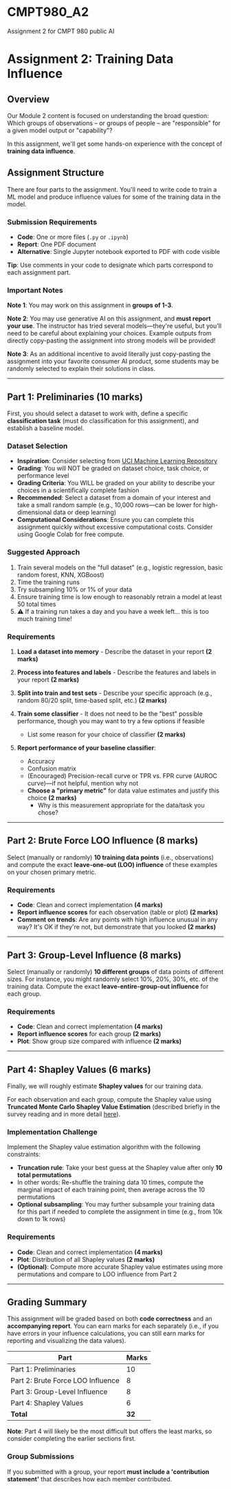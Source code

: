 # CMPT980_A2
Assignment 2 for CMPT 980 public AI

# Assignment 2: Training Data Influence

## Overview

Our Module 2 content is focused on understanding the broad question: Which groups of observations – or groups of people – are "responsible" for a given model output or "capability"?

In this assignment, we'll get some hands-on experience with the concept of **training data influence**.

## Assignment Structure

There are four parts to the assignment. You'll need to write code to train a ML model and produce influence values for some of the training data in the model.

### Submission Requirements

- **Code**: One or more files (`.py` or `.ipynb`)
- **Report**: One PDF document
- **Alternative**: Single Jupyter notebook exported to PDF with code visible

**Tip**: Use comments in your code to designate which parts correspond to each assignment part.

### Important Notes

**Note 1**: You may work on this assignment in **groups of 1-3**.

**Note 2**: You may use generative AI on this assignment, and **must report your use**. The instructor has tried several models—they're useful, but you'll need to be careful about explaining your choices. Example outputs from directly copy-pasting the assignment into strong models will be provided!

**Note 3**: As an additional incentive to avoid literally just copy-pasting the assignment into your favorite consumer AI product, some students may be randomly selected to explain their solutions in class.

---

## Part 1: Preliminaries (10 marks)

First, you should select a dataset to work with, define a specific **classification task** (must do classification for this assignment), and establish a baseline model.

### Dataset Selection

- **Inspiration**: Consider selecting from [UCI Machine Learning Repository](https://archive.ics.uci.edu/)
- **Grading**: You will NOT be graded on dataset choice, task choice, or performance level
- **Grading Criteria**: You WILL be graded on your ability to describe your choices in a scientifically complete fashion
- **Recommended**: Select a dataset from a domain of your interest and take a small random sample (e.g., 10,000 rows—can be lower for high-dimensional data or deep learning)
- **Computational Considerations**: Ensure you can complete this assignment quickly without excessive computational costs. Consider using Google Colab for free compute.

### Suggested Approach

1. Train several models on the "full dataset" (e.g., logistic regression, basic random forest, KNN, XGBoost)
2. Time the training runs
3. Try subsampling 10% or 1% of your data
4. Ensure training time is low enough to reasonably retrain a model at least 50 total times
5. ⚠️ If a training run takes a day and you have a week left... this is too much training time!

### Requirements

1. **Load a dataset into memory** - Describe the dataset in your report **(2 marks)**

2. **Process into features and labels** - Describe the features and labels in your report **(2 marks)**

3. **Split into train and test sets** - Describe your specific approach (e.g., random 80/20 split, time-based split, etc.) **(2 marks)**

4. **Train some classifier** - It does not need to be the "best" possible performance, though you may want to try a few options if feasible
   - List some reason for your choice of classifier **(2 marks)**

5. **Report performance of your baseline classifier**:
   - Accuracy
   - Confusion matrix
   - (Encouraged) Precision-recall curve or TPR vs. FPR curve (AUROC curve)—if not helpful, mention why not
   - **Choose a "primary metric"** for data value estimates and justify this choice **(2 marks)**
     - Why is this measurement appropriate for the data/task you chose?

---

## Part 2: Brute Force LOO Influence (8 marks)

Select (manually or randomly) **10 training data points** (i.e., observations) and compute the exact **leave-one-out (LOO) influence** of these examples on your chosen primary metric.

### Requirements

- **Code**: Clean and correct implementation **(4 marks)**
- **Report influence scores** for each observation (table or plot) **(2 marks)**
- **Comment on trends**: Are any points with high influence unusual in any way? It's OK if they're not, but demonstrate that you looked **(2 marks)**

---

## Part 3: Group-Level Influence (8 marks)

Select (manually or randomly) **10 different groups** of data points of different sizes. For instance, you might randomly select 10%, 20%, 30%, etc. of the training data. Compute the exact **leave-entire-group-out influence** for each group.

### Requirements

- **Code**: Clean and correct implementation **(4 marks)**
- **Report influence scores** for each group **(2 marks)**
- **Plot**: Show group size compared with influence **(2 marks)**

---

## Part 4: Shapley Values (6 marks)

Finally, we will roughly estimate **Shapley values** for our training data.

For each observation and each group, compute the Shapley value using **Truncated Monte Carlo Shapley Value Estimation** (described briefly in the survey reading and in more detail [here](http://proceedings.mlr.press/v97/ghorbani19c/ghorbani19c.pdf)).

### Implementation Challenge

Implement the Shapley value estimation algorithm with the following constraints:

- **Truncation rule**: Take your best guess at the Shapley value after only **10 total permutations**
- In other words: Re-shuffle the training data 10 times, compute the marginal impact of each training point, then average across the 10 permutations
- **Optional subsampling**: You may further subsample your training data for this part if needed to complete the assignment in time (e.g., from 10k down to 1k rows)

### Requirements

- **Code**: Clean and correct implementation **(4 marks)**
- **Plot**: Distribution of all Shapley values **(2 marks)**
- **(Optional)**: Compute more accurate Shapley value estimates using more permutations and compare to LOO influence from Part 2

---

## Grading Summary

This assignment will be graded based on both **code correctness** and an **accompanying report**. You can earn marks for each separately (i.e., if you have errors in your influence calculations, you can still earn marks for reporting and visualizing the data values).

| Part | Marks |
|------|-------|
| Part 1: Preliminaries | 10 |
| Part 2: Brute Force LOO Influence | 8 |
| Part 3: Group-Level Influence | 8 |
| Part 4: Shapley Values | 6 |
| **Total** | **32** |

**Note**: Part 4 will likely be the most difficult but offers the least marks, so consider completing the earlier sections first.

### Group Submissions

If you submitted with a group, your report **must include a 'contribution statement'** that describes how each member contributed.


